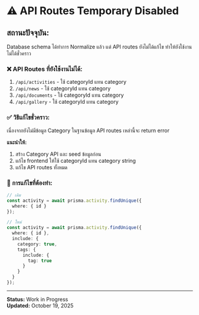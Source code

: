 # ⚠️ API Routes Temporary Disabled

## สถานะปัจจุบัน:

Database schema ได้ทำการ Normalize แล้ว แต่ API routes ยังไม่ได้แก้ไข ทำให้ยังใช้งานไม่ได้ชั่วคราว

### ❌ API Routes ที่ยังใช้งานไม่ได้:

1. `/api/activities` - ใช้ categoryId แทน category
2. `/api/news` - ใช้ categoryId แทน category
3. `/api/documents` - ใช้ categoryId แทน category
4. `/api/gallery` - ใช้ categoryId แทน category

### ✅ วิธีแก้ไขชั่วคราว:

เนื่องจากยังไม่มีข้อมูล Category ในฐานข้อมูล API routes เหล่านี้จะ return error

**แนะนำให้:**
1. สร้าง Category API และ seed ข้อมูลก่อน
2. แก้ไข frontend ให้ใช้ categoryId แทน category string
3. แก้ไข API routes ทั้งหมด

### 🔄 การแก้ไขที่ต้องทำ:

```typescript
// เดิม
const activity = await prisma.activity.findUnique({
  where: { id }
});

// ใหม่ 
const activity = await prisma.activity.findUnique({
  where: { id },
  include: {
    category: true,
    tags: {
      include: {
        tag: true
      }
    }
  }
});
```

---

**Status:** Work in Progress  
**Updated:** October 19, 2025
